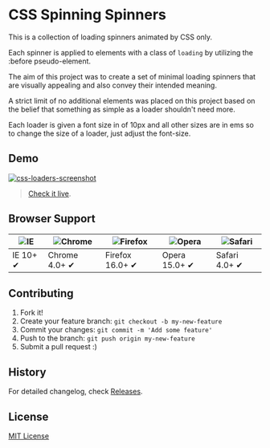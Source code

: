 # CSS Spinning Spinners

This is a collection of loading spinners animated by CSS only.

Each spinner is applied to elements with a class of `loading` by utilizing the :before pseudo-element.

The aim of this project was to create a set of minimal loading spinners that are visually appealing and also convey their intended meaning.

A strict limit of no additional elements was placed on this project based on the belief that something as simple as a loader shouldn't need more.

Each loader is given a font size in of 10px and all other sizes are in ems so to change the size of a loader, just adjust the font-size.

## Demo

[![css-loaders-screenshot](http://billynate.github.io/css-spinning-spinners/images/css-loaders-screenshot.jpg)](http://billynate.github.io/css-spinning-spinners)

> [Check it live](http://billynate.github.io/css-spinning-spinners).

## Browser Support

![IE](https://raw.github.com/alrra/browser-logos/master/internet-explorer/internet-explorer_48x48.png) | ![Chrome](https://raw.github.com/alrra/browser-logos/master/chrome/chrome_48x48.png) | ![Firefox](https://raw.github.com/alrra/browser-logos/master/firefox/firefox_48x48.png) | ![Opera](https://raw.github.com/alrra/browser-logos/master/opera/opera_48x48.png) | ![Safari](https://raw.github.com/alrra/browser-logos/master/safari/safari_48x48.png)
--- | --- | --- | --- | --- |
IE 10+ ✔ | Chrome 4.0+ ✔ | Firefox 16.0+ ✔ | Opera 15.0+ ✔ | Safari 4.0+ ✔ |

## Contributing

1. Fork it!
2. Create your feature branch: `git checkout -b my-new-feature`
3. Commit your changes: `git commit -m 'Add some feature'`
4. Push to the branch: `git push origin my-new-feature`
5. Submit a pull request :)

## History

For detailed changelog, check [Releases](https://github.com/BillyNate/css-spinning-spinners/releases).

## License

[MIT License](LICENSE)